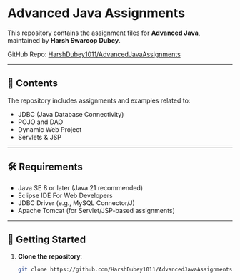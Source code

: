 # Advanced Java Assignments

This repository contains the assignment files for **Advanced Java**, maintained by **Harsh Swaroop Dubey**.

GitHub Repo: [HarshDubey1011/AdvancedJavaAssignments](https://github.com/HarshDubey1011/AdvancedJavaAssignments)

---

## 📁 Contents

The repository includes assignments and examples related to:

- JDBC (Java Database Connectivity)
- POJO and DAO
- Dynamic Web Project
- Servlets & JSP

---

## 🛠 Requirements

- Java SE 8 or later (Java 21 recommended)
- Eclipse IDE For Web Developers
- JDBC Driver (e.g., MySQL Connector/J)
- Apache Tomcat (for Servlet/JSP-based assignments)

---

## 🚀 Getting Started

1. **Clone the repository**:
   ```bash
   git clone https://github.com/HarshDubey1011/AdvancedJavaAssignments.git
